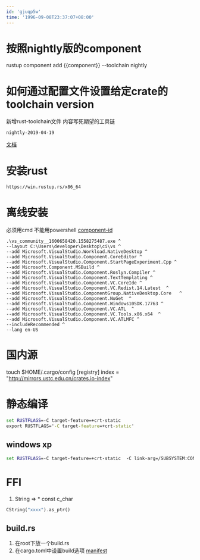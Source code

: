 ```yaml
---
id: 'gjuqp5w'
time: '1996-09-08T23:37:07+08:00'
---
```


# 按照nightly版的component
rustup component add {{component}} --toolchain nightly
# 如何通过配置文件设置给定crate的toolchain version
新增rust-toolchain文件
内容写死期望的工具链
```
nightly-2019-04-19
```
[文档](https://github.com/rust-lang/rustup.rs#toolchain-specification)
# 安装rust
```
https://win.rustup.rs/x86_64
```
# 离线安装
必须用cmd 不能用powershell
[component-id](https://docs.microsoft.com/en-us/visualstudio/install/workload-component-id-vs-build-tools?view=vs-2017)
```
.\vs_community__1600658420.1558275487.exe ^
--layout C:\Users\developer\Desktop\ci\vs ^
--add Microsoft.VisualStudio.Workload.NativeDesktop ^
--add Microsoft.VisualStudio.Component.CoreEditor ^
--add Microsoft.VisualStudio.Component.StartPageExperiment.Cpp ^
--add Microsoft.Component.MSBuild ^
--add Microsoft.VisualStudio.Component.Roslyn.Compiler ^
--add Microsoft.VisualStudio.Component.TextTemplating ^
--add Microsoft.VisualStudio.Component.VC.CoreIde ^
--add Microsoft.VisualStudio.Component.VC.Redist.14.Latest  ^
--add Microsoft.VisualStudio.ComponentGroup.NativeDesktop.Core   ^
--add Microsoft.VisualStudio.Component.NuGet  ^
--add Microsoft.VisualStudio.Component.Windows10SDK.17763 ^
--add Microsoft.VisualStudio.Component.VC.ATL  ^
--add Microsoft.VisualStudio.Component.VC.Tools.x86.x64  ^
--add Microsoft.VisualStudio.Component.VC.ATLMFC ^
--includeRecommended ^
--lang en-US
```
# 国内源
touch $HOME/.cargo/config 
[registry]
index = "http://mirrors.ustc.edu.cn/crates.io-index"

# 静态编译
```bat
set RUSTFLAGS=-C target-feature=+crt-static
export RUSTFLAGS='-C target-feature=+crt-static'
```
## windows xp
```bat
set RUSTFLAGS=-C target-feature=+crt-static  -C link-arg=/SUBSYSTEM:CONSOLE,5.01
```


# FFI
1. String => * const c_char
```rust
CString("xxxx").as_ptr()
```
## build.rs
1. 在root下放一个build.rs
2. 在cargo.toml中设置build选项
[manifest](https://doc.rust-lang.org/cargo/reference/manifest.html)